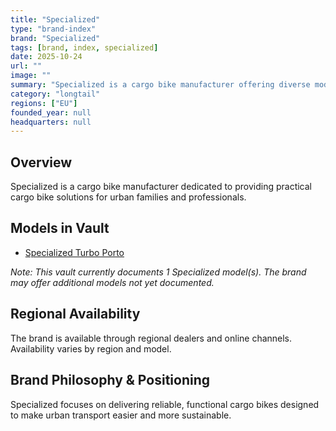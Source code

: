 ```yaml
---
title: "Specialized"
type: "brand-index"
brand: "Specialized"
tags: [brand, index, specialized]
date: 2025-10-24
url: ""
image: ""
summary: "Specialized is a cargo bike manufacturer offering diverse models for families and professionals."
category: "longtail"
regions: ["EU"]
founded_year: null
headquarters: null
---
```


## Overview

Specialized is a cargo bike manufacturer dedicated to providing practical cargo bike solutions for urban families and professionals.

## Models in Vault

- [Specialized Turbo Porto](turbo-porto.md)

_Note: This vault currently documents 1 Specialized model(s). The brand may offer additional models not yet documented._

## Regional Availability

The brand is available through regional dealers and online channels. Availability varies by region and model.

## Brand Philosophy & Positioning

Specialized focuses on delivering reliable, functional cargo bikes designed to make urban transport easier and more sustainable.
